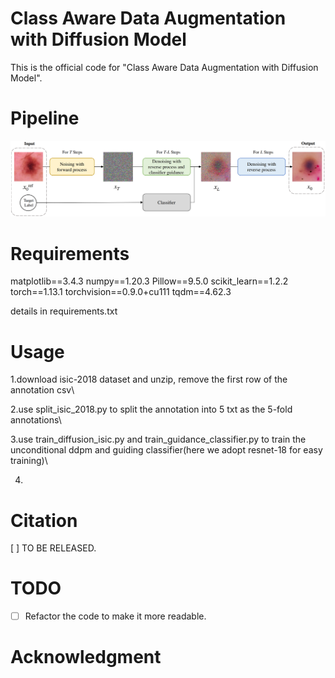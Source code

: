 # Class Aware Data Augmentation with Diffusion Model


This is the official code for "Class Aware Data Augmentation with Diffusion Model".

# Pipeline
![pipeline](figs/CADA.png)


# Requirements
matplotlib==3.4.3
numpy==1.20.3
Pillow==9.5.0
scikit_learn==1.2.2
torch==1.13.1
torchvision==0.9.0+cu111
tqdm==4.62.3

details in requirements.txt

# Usage
1.download isic-2018 dataset and unzip, remove the first row of the annotation csv\\

2.use split_isic_2018.py to split the annotation into 5 txt as the 5-fold annotations\\

3.use train_diffusion_isic.py and train_guidance_classifier.py to train the unconditional ddpm and guiding classifier(here we adopt resnet-18 for easy training)\\

4.

# Citation
[ ] TO BE RELEASED.

# TODO
- [ ] Refactor the code to make it more readable.

# Acknowledgment 
